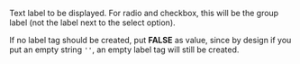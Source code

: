 Text label to be displayed. For radio and checkbox, this will be the group label (not the label next to the select option).

If no label tag should be created, put **FALSE** as value, since by design if you put an empty string `''`, an empty label tag will still be created.